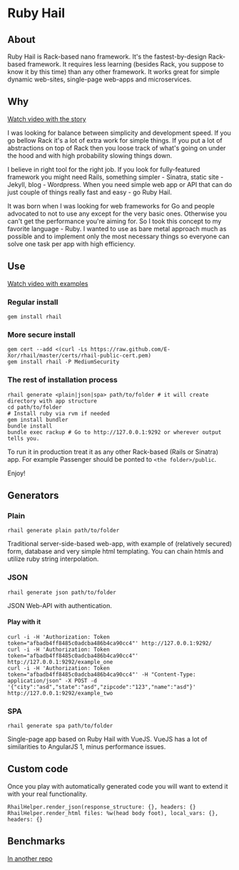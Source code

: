 # Ruby Hail

## About

Ruby Hail is Rack-based nano framework. It's the fastest-by-design Rack-based framework. It requires less learning (besides Rack, you suppose to know it by this time) than any other framework. It works great for simple dynamic web-sites, single-page web-apps and microservices.


## Why

[Watch video with the story](https://www.youtube.com/watch?v=hKzYhoo68os)

I was looking for balance between simplicity and development speed. If you go bellow Rack it's a lot of extra work for simple things. If you put a lot of abstractions on top of Rack then you loose track of what's going on under the hood and with high probability slowing things down.

I believe in right tool for the right job. If you look for fully-featured framework you might need Rails, something simpler - Sinatra, static site - Jekyll, blog - Wordpress. When you need simple web app or API that can do just couple of things really fast and easy - go Ruby Hail.

It was born when I was looking for web frameworks for Go and people advocated to not to use any except for the very basic ones. Otherwise you can't get the performance you're aiming for. So I took this concept to my favorite language - Ruby. I wanted to use as bare metal approach much as possible and to implement only the most necessary things so everyone can solve one task per app with high efficiency.

## Use

[Watch video with examples](https://www.youtube.com/watch?v=b2qNVZHlAwU)

### Regular install

```
gem install rhail
```

### More secure install

```
gem cert --add <(curl -Ls https://raw.github.com/E-Xor/rhail/master/certs/rhail-public-cert.pem)
gem install rhail -P MediumSecurity
```

### The rest of installation process
```
rhail generate <plain|json|spa> path/to/folder # it will create directory with app structure
cd path/to/folder
# Install ruby via rvm if needed
gem install bundler
bundle install
bundle exec rackup # Go to http://127.0.0.1:9292 or wherever output tells you.
```

To run it in production treat it as any other Rack-based (Rails or Sinatra) app. For example Passenger should be ponted to `<the folder>/public`.

Enjoy!

## Generators

### Plain

```
rhail generate plain path/to/folder
```

Traditional server-side-based web-app, with example of (relatively secured) form, database and very simple html templating. You can chain htmls and utilize ruby string interpolation.

### JSON

```
rhail generate json path/to/folder
```

JSON Web-API with authentication.

#### Play with it

```
curl -i -H 'Authorization: Token token="afbadb4ff8485c0adcba486b4ca90cc4"' http://127.0.0.1:9292/
curl -i -H 'Authorization: Token token="afbadb4ff8485c0adcba486b4ca90cc4"' http://127.0.0.1:9292/example_one
curl -i -H 'Authorization: Token token="afbadb4ff8485c0adcba486b4ca90cc4"' -H "Content-Type: application/json" -X POST -d '{"city":"asd","state":"asd","zipcode":"123","name":"asd"}' http://127.0.0.1:9292/example_two
```

### SPA

```
rhail generate spa path/to/folder
```

Single-page app based on Ruby Hail with VueJS. VueJS has a lot of similarities to AngularJS 1, minus performance issues.

## Custom code

Once you play with automatically generated code you will want to extend it with your real functionality.

```
RhailHelper.render_json(response_structure: {}, headers: {}
RhailHelper.render_html files: %w(head body foot), local_vars: {}, headers: {}
```

## Benchmarks

[In another repo](https://github.com/E-Xor/rhail-benchmark "Ruby Hail Benchmark")
